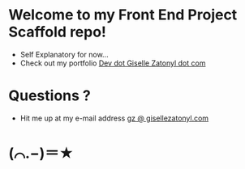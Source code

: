 # Welcome to my Front End Project Scaffold repo!

* Self Explanatory for now...
* Check out my portfolio [Dev dot Giselle Zatonyl dot com](www.dev.gisellezatonyl.com)

# Questions ?

* Hit me up at my e-mail address [gz @ gisellezatonyl.com](gz@gisellezatonyl.com)

# (⌒.−)＝★
